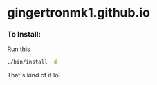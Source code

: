 # gingertronmk1.github.io

### To Install:

Run this

```bash
./bin/install -d
```

That's kind of it lol